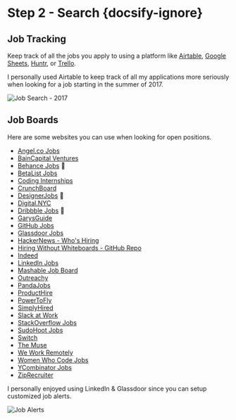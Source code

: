 # Step 2 - Search {docsify-ignore}

## Job Tracking

Keep track of all the jobs you apply to using a platform like [Airtable](http://airtable.com), [Google Sheets](http://sheets.google.com), [Huntr](http://huntr.co/), or [Trello](https://trello.com/).

I personally used Airtable to keep track of all my applications more seriously when looking for a job starting in the summer of 2017.

![Job Search - 2017](https://i.imgur.com/JNN772I.png)

## Job Boards

Here are some websites you can use when looking for open positions.

- [Angel.co Jobs](https://angel.co/jobs)
- [BainCapital Ventures](http://jobs.baincapitalventures.com/)
- [Behance Jobs](https://www.behance.net/joblist) 🎨
- [BetaList Jobs](https://betalist.com/jobs)
- [Coding Internships](https://codinginternships.com/)
- [CrunchBoard](http://www.crunchboard.com/)
- [DesignerJobs](https://www.designerjobs.co/) 🎨
- [Digital.NYC](http://www.digital.nyc/jobs)
- [Dribbble Jobs](https://dribbble.com/jobs) 🎨
- [GarysGuide](http://www.garysguide.com/jobs)
- [GitHub Jobs](https://jobs.github.com/positions)
- [Glassdoor Jobs](https://www.glassdoor.com/index.htm)
- [HackerNews - Who's Hiring](https://hn.algolia.com/?sort=byPopularity&prefix&page=0&dateRange=pastMonth&type=story&query=Who%20is%20hiring)
- [Hiring Without Whiteboards - GitHub Repo](https://github.com/poteto/hiring-without-whiteboards)
- [Indeed](https://www.indeed.com/)
- [LinkedIn Jobs](https://www.linkedin.com/jobs)
- [Mashable Job Board](http://jobs.mashable.com/jobs/search/results)
- [Outreachy](https://www.gnome.org/outreachy/)
- [PandaJobs](http://panda.jobs/)
- [ProductHire](https://producthire.co/)
- [PowerToFly](https://powertofly.com/jobs/)
- [SimplyHired](http://www.simplyhired.com/local-jobs/new-york-ny)
- [Slack at Work](https://slackatwork.com/)
- [StackOverflow Jobs](http://stackoverflow.com/jobs)
- [SudoHoot Jobs](http://jobs.sudohoot.com/)
- [Switch](http://www.switchapp.com/)
- [The Muse](https://www.themuse.com/)
- [We Work Remotely](https://weworkremotely.com/)
- [Women Who Code Jobs](https://www.womenwhocode.com/jobs)
- [YCombinator Jobs](https://news.ycombinator.com/jobs)
- [ZipRecruiter](https://www.ziprecruiter.com/)

I personally enjoyed using LinkedIn & Glassdoor since you can setup customized job alerts.

![Job Alerts](https://i.imgur.com/35X4Xoy.png)
